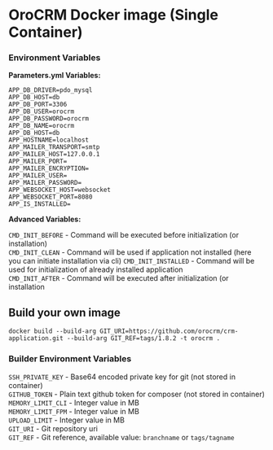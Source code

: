 # OroCRM Docker image (Single Container)

### Environment Variables

**Parameters.yml Variables:**

`APP_DB_DRIVER=pdo_mysql`  
`APP_DB_HOST=db`  
`APP_DB_PORT=3306`  
`APP_DB_USER=orocrm`  
`APP_DB_PASSWORD=orocrm`  
`APP_DB_NAME=orocrm`  
`APP_DB_HOST=db`  
`APP_HOSTNAME=localhost`  
`APP_MAILER_TRANSPORT=smtp`  
`APP_MAILER_HOST=127.0.0.1`  
`APP_MAILER_PORT=`  
`APP_MAILER_ENCRYPTION=`  
`APP_MAILER_USER=`  
`APP_MAILER_PASSWORD=`  
`APP_WEBSOCKET_HOST=websocket`  
`APP_WEBSOCKET_PORT=8080`  
`APP_IS_INSTALLED=`  

**Advanced Variables:**

`CMD_INIT_BEFORE` - Command will be executed before initialization (or installation)  
`CMD_INIT_CLEAN` - Command will be used if application not installed (here you can initiate installation via cli)
`CMD_INIT_INSTALLED` - Command will be used for initialization of already installed application  
`CMD_INIT_AFTER` - Command will be executed after initialization (or installation
  
## Build your own image

    docker build --build-arg GIT_URI=https://github.com/orocrm/crm-application.git --build-arg GIT_REF=tags/1.8.2 -t orocrm .
    
### Builder Environment Variables

`SSH_PRIVATE_KEY` - Base64 encoded private key for git (not stored in container)  
`GITHUB_TOKEN` - Plain text github token for composer (not stored in container)  
`MEMORY_LIMIT_CLI` - Integer value in MB  
`MEMORY_LIMIT_FPM` - Integer value in MB  
`UPLOAD_LIMIT` - Integer value in MB  
`GIT_URI` - Git repository uri  
`GIT_REF` - Git reference, available value: `branchname` or `tags/tagname`  